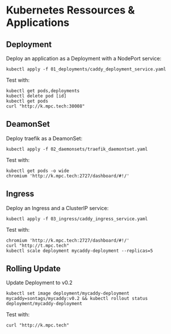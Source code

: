 # Kubernetes Ressources & Applications

## Deployment

Deploy an application as a Deployment with a NodePort service:

```
kubectl apply -f 01_deployments/caddy_deployment_service.yaml
```

Test with:

```
kubectl get pods,deployments
kubectl delete pod [id]
kubectl get pods
curl "http://k.mpc.tech:30008"
```

## DeamonSet

Deploy traefik as a DeamonSet:

```
kubectl apply -f 02_daemonsets/traefik_daemontset.yaml
```

Test with:

```
kubectl get pods -o wide
chromium 'http://k.mpc.tech:2727/dashboard/#!/'
```

## Ingress

Deploy an Ingress and a ClusterIP service:

```
kubectl apply -f 03_ingress/caddy_ingress_service.yaml
```

Test with:

```
chromium 'http://k.mpc.tech:2727/dashboard/#!/'
curl "http://t.mpc.tech"
kubectl scale deployment mycaddy-deployment --replicas=5
```

## Rolling Update

Update Deployment to v0.2

```
kubectl set image deployment/mycaddy-deployment mycaddy=sontags/mycaddy:v0.2 && kubectl rollout status deployment/mycaddy-deployment
```

Test with:

```
curl "http://k.mpc.tech"
```

